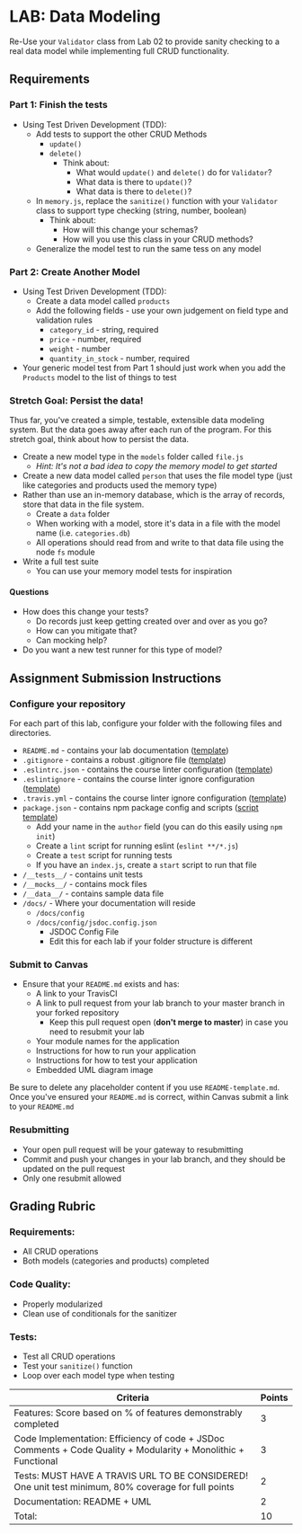 # LAB: Data Modeling

Re-Use your `Validator` class from Lab 02 to provide sanity checking to a real data model while implementing full CRUD functionality.

## Requirements

### Part 1: Finish the tests
* Using Test Driven Development (TDD): 
  * Add tests to support the other CRUD Methods
    * `update()`
    * `delete()`
      - Think about: 
        + What would `update()` and `delete()` do for `Validator`? 
        + What data is there to `update()`? 
        + What data is there to `delete()`? 
  * In `memory.js`, replace the `sanitize()` function with your `Validator` class to support type checking (string, number, boolean)
    - Think about: 
      + How will this change your schemas? 
      + How will you use this class in your CRUD methods? 
  * Generalize the model test to run the same tess on any model

### Part 2: Create Another Model
* Using Test Driven Development (TDD): 
  * Create a data model called `products`
  * Add the following fields - use your own judgement on field type and validation rules
    * `category_id` - string, required
    * `price` - number, required
    * `weight` - number
    * `quantity_in_stock` - number, required
* Your generic model test from Part 1 should just work when you add the `Products` model to the list of things to test

### Stretch Goal: Persist the data!
Thus far, you've created a simple, testable, extensible data modeling system.  But the data goes away after each run of the program. For this stretch goal, think about how to persist the data. 

* Create a new model type in the `models` folder called `file.js`
  * *Hint: It's not a bad idea to copy the memory model to get started*
* Create a new data model called `person` that uses the file model type (just like categories and products used the memory type)
* Rather than use an in-memory database, which is the array of records, store that data in the file system.
  * Create a `data` folder
  * When working with a model, store it's data in a file with the model name (i.e. `categories.db`)
  * All operations should read from and write to that data file using the node `fs` module
* Write a full test suite
  * You can use your memory model tests for inspiration

#### Questions
* How does this change your tests?
  * Do records just keep getting created over and over as you go?
  * How can you mitigate that?
  * Can mocking help?
* Do you want a new test runner for this type of model?


## Assignment Submission Instructions
### Configure your repository
For each part of this lab, configure your folder with the following files and directories.

* `README.md` - contains your lab documentation ([template](https://github.com/codefellows/seattle-javascript-401n14/blob/master/reference/submission-instructions/labs/README-template.md))
* `.gitignore` - contains a robust .gitignore file ([template](https://github.com/codefellows/seattle-javascript-401n14/blob/master/configs/.gitignore))
* `.eslintrc.json` - contains the course linter configuration ([template](https://github.com/codefellows/seattle-javascript-401n14/blob/master/configs/.eslintrc.json))
* `.eslintignore` - contains the course linter ignore configuration ([template](https://github.com/codefellows/seattle-javascript-401n14/blob/master/configs/.eslintignore))
* `.travis.yml` - contains the course linter ignore configuration ([template](https://github.com/codefellows/seattle-javascript-401n14/blob/master/configs/.travis.yml))
* `package.json` - contains npm package config and scripts ([script template](https://github.com/codefellows/seattle-javascript-401n14/blob/master/configs/package.json.notes))
    - Add your name in the `author` field (you can do this easily using `npm init`)
    - Create a `lint` script for running eslint (`eslint **/*.js`)
    - Create a `test` script for running tests
    - If you have an `index.js`, create a `start` script to run that file
* `/__tests__/` - contains unit tests
* `/__mocks__/` - contains mock files
* `/__data__/` - contains sample data file
* `/docs/` - Where your documentation will reside
    - `/docs/config`
    - `/docs/config/jsdoc.config.json`
        + JSDOC Config File
        + Edit this for each lab if your folder structure is different

### Submit to Canvas
* Ensure that your `README.md` exists and has: 
    - A link to your TravisCI 
    - A link to pull request from your lab branch to your master branch in your forked repository
        + Keep this pull request open (**don't merge to master**) in case you need to resubmit your lab
    - Your module names for the application
    - Instructions for how to run your application
    - Instructions for how to test your application
    - Embedded UML diagram image

Be sure to delete any placeholder content if you use `README-template.md`. Once you've ensured your `README.md` is correct, within Canvas submit a link to your `README.md`

### Resubmitting
* Your open pull request will be your gateway to resubmitting
* Commit and push your changes in your lab branch, and they should be updated on the pull request
* Only one resubmit allowed

## Grading Rubric
### Requirements: 
* All CRUD operations
* Both models (categories and products) completed

### Code Quality: 
* Properly modularized
* Clean use of conditionals for the sanitizer

### Tests: 
* Test all CRUD operations
* Test your `sanitize()` function
* Loop over each model type when testing

| Criteria | Points |
|---|---|
| Features: Score based on % of features demonstrably completed | 3 |
| Code Implementation: Efficiency of code + JSDoc Comments + Code Quality + Modularity + Monolithic + Functional  | 3 |
| Tests: MUST HAVE A TRAVIS URL TO BE CONSIDERED! One unit test minimum, 80% coverage for full points | 2 |
| Documentation: README + UML | 2 |
| Total: | 10 |
